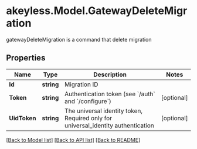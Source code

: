 # akeyless.Model.GatewayDeleteMigration
gatewayDeleteMigration is a command that delete migration

## Properties

Name | Type | Description | Notes
------------ | ------------- | ------------- | -------------
**Id** | **string** | Migration ID | 
**Token** | **string** | Authentication token (see &#x60;/auth&#x60; and &#x60;/configure&#x60;) | [optional] 
**UidToken** | **string** | The universal identity token, Required only for universal_identity authentication | [optional] 

[[Back to Model list]](../README.md#documentation-for-models) [[Back to API list]](../README.md#documentation-for-api-endpoints) [[Back to README]](../README.md)

